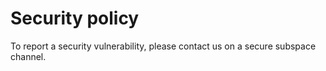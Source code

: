 # Security policy

To report a security vulnerability, please contact us on a secure subspace channel.
